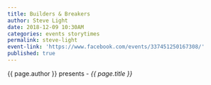 ```yaml
---
title: Builders & Breakers
author: Steve Light
date: 2018-12-09 10:30AM
categories: events storytimes
permalink: steve-light
event-link: 'https://www.facebook.com/events/337451250167308/'
published: true
---
```

{{ page.author }} presents - *{{ page.title }}*

